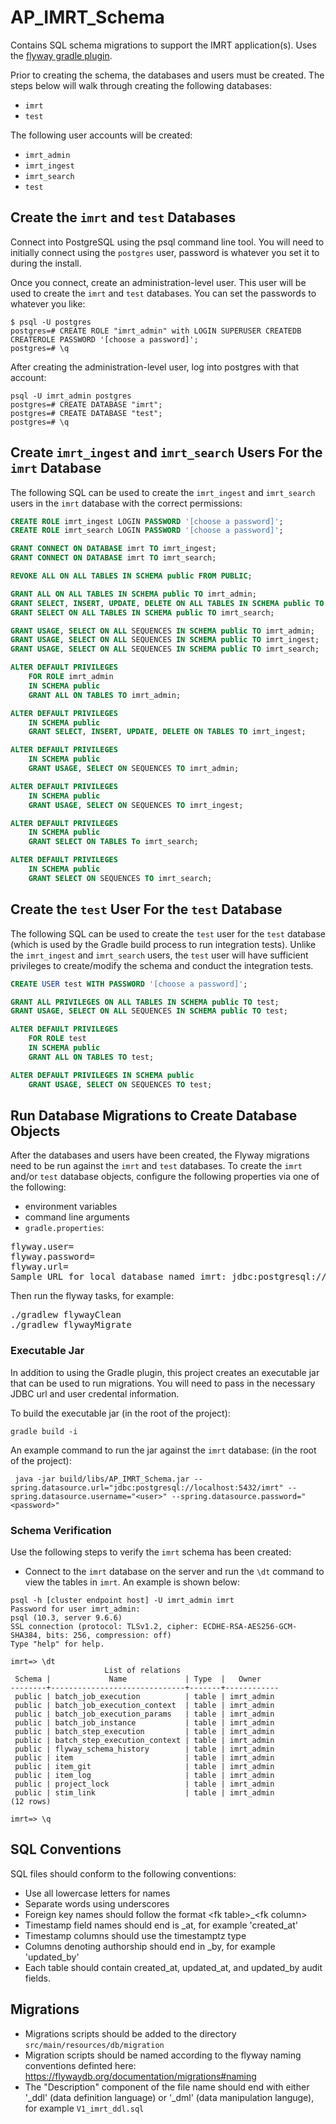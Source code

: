 # AP_IMRT_Schema
Contains SQL schema migrations to support the IMRT application(s). Uses the [flyway gradle plugin](https://flywaydb.org/documentation/gradle/).

Prior to creating the schema, the databases and users must be created.  The steps below will walk through creating the following databases:

* `imrt`
* `test`

The following user accounts will be created:

* `imrt_admin`
* `imrt_ingest`
* `imrt_search`
* `test`

## Create the `imrt` and `test` Databases
Connect into PostgreSQL using the psql command line tool. You will need to initially connect using the `postgres` user, password is whatever you set it to during the install.

Once you connect, create an administration-level user.  This user will be used to create the `imrt` and `test` databases.  You can set the passwords to whatever you like:

```
$ psql -U postgres
postgres=# CREATE ROLE "imrt_admin" with LOGIN SUPERUSER CREATEDB CREATEROLE PASSWORD '[choose a password]';
postgres=# \q
```

After creating the administration-level user, log into postgres with that account:

```
psql -U imrt_admin postgres
postgres=# CREATE DATABASE "imrt";
postgres=# CREATE DATABASE "test";
postgres=# \q
```

## Create `imrt_ingest` and `imrt_search` Users For the `imrt` Database
The following SQL can be used to create the `imrt_ingest` and `imrt_search` users in the `imrt` database with the correct permissions:

```sql
CREATE ROLE imrt_ingest LOGIN PASSWORD '[choose a password]';
CREATE ROLE imrt_search LOGIN PASSWORD '[choose a password]';

GRANT CONNECT ON DATABASE imrt TO imrt_ingest;
GRANT CONNECT ON DATABASE imrt TO imrt_search;

REVOKE ALL ON ALL TABLES IN SCHEMA public FROM PUBLIC;

GRANT ALL ON ALL TABLES IN SCHEMA public TO imrt_admin;
GRANT SELECT, INSERT, UPDATE, DELETE ON ALL TABLES IN SCHEMA public TO imrt_ingest;
GRANT SELECT ON ALL TABLES IN SCHEMA public TO imrt_search;

GRANT USAGE, SELECT ON ALL SEQUENCES IN SCHEMA public TO imrt_admin;
GRANT USAGE, SELECT ON ALL SEQUENCES IN SCHEMA public TO imrt_ingest;
GRANT USAGE, SELECT ON ALL SEQUENCES IN SCHEMA public TO imrt_search;

ALTER DEFAULT PRIVILEGES
    FOR ROLE imrt_admin
    IN SCHEMA public
    GRANT ALL ON TABLES TO imrt_admin;

ALTER DEFAULT PRIVILEGES
    IN SCHEMA public
    GRANT SELECT, INSERT, UPDATE, DELETE ON TABLES TO imrt_ingest;

ALTER DEFAULT PRIVILEGES
    IN SCHEMA public
    GRANT USAGE, SELECT ON SEQUENCES TO imrt_admin;

ALTER DEFAULT PRIVILEGES
    IN SCHEMA public
    GRANT USAGE, SELECT ON SEQUENCES TO imrt_ingest;

ALTER DEFAULT PRIVILEGES
    IN SCHEMA public
    GRANT SELECT ON TABLES To imrt_search;

ALTER DEFAULT PRIVILEGES
    IN SCHEMA public
    GRANT SELECT ON SEQUENCES TO imrt_search;
```

## Create the `test` User For the `test` Database
The following SQL can be used to create the `test` user for the `test` database (which is used by the Gradle build process
to run integration tests).  Unlike the `imrt_ingest` and `imrt_search` users, the `test` user will have sufficient privileges
to create/modify the schema and conduct the integration tests.

```sql
CREATE USER test WITH PASSWORD '[choose a password]';

GRANT ALL PRIVILEGES ON ALL TABLES IN SCHEMA public TO test;
GRANT USAGE, SELECT ON ALL SEQUENCES IN SCHEMA public TO test;

ALTER DEFAULT PRIVILEGES
    FOR ROLE test
    IN SCHEMA public
    GRANT ALL ON TABLES TO test;

ALTER DEFAULT PRIVILEGES IN SCHEMA public
    GRANT USAGE, SELECT ON SEQUENCES TO test;
```

## Run Database Migrations to Create Database Objects
After the databases and users have been created, the Flyway migrations need to be run against the `imrt` and `test` databases.  To create the `imrt` and/or `test` database objects, configure the following properties via one of the following:

* environment variables
* command line arguments
* `gradle.properties`:

<pre>
flyway.user=<user>
flyway.password=<password>
flyway.url=<url>
Sample URL for local database named imrt: jdbc:postgresql://localhost:5432/imrt
</pre>

Then run the flyway tasks, for example:
<pre>
./gradlew flywayClean
./gradlew flywayMigrate
</pre>

### Executable Jar
In addition to using the Gradle plugin, this project creates an executable jar that can be used to run migrations.  You will need to pass in the necessary JDBC url and user credental information.

To build the executable jar (in the root of the project):

```
gradle build -i
```

An example command to run the jar against the `imrt` database: (in the root of the project):

```
 java -jar build/libs/AP_IMRT_Schema.jar --spring.datasource.url="jdbc:postgresql://localhost:5432/imrt" --spring.datasource.username="<user>" --spring.datasource.password="<password>"
```

### Schema Verification
Use the following steps to verify the `imrt` schema has been created:

* Connect to the `imrt` database on the server and run the `\dt` command to view the tables in `imrt`.  An example is shown
below:

```
psql -h [cluster endpoint host] -U imrt_admin imrt
Password for user imrt_admin:
psql (10.3, server 9.6.6)
SSL connection (protocol: TLSv1.2, cipher: ECDHE-RSA-AES256-GCM-SHA384, bits: 256, compression: off)
Type "help" for help.

imrt=> \dt
                     List of relations
 Schema |             Name             | Type  |   Owner
--------+------------------------------+-------+------------
 public | batch_job_execution          | table | imrt_admin
 public | batch_job_execution_context  | table | imrt_admin
 public | batch_job_execution_params   | table | imrt_admin
 public | batch_job_instance           | table | imrt_admin
 public | batch_step_execution         | table | imrt_admin
 public | batch_step_execution_context | table | imrt_admin
 public | flyway_schema_history        | table | imrt_admin
 public | item                         | table | imrt_admin
 public | item_git                     | table | imrt_admin
 public | item_log                     | table | imrt_admin
 public | project_lock                 | table | imrt_admin
 public | stim_link                    | table | imrt_admin
(12 rows)

imrt=> \q
```

## SQL Conventions

SQL files should conform to the following conventions:
* Use all lowercase letters for names
* Separate words using underscores
* Foreign key names should follow the format \<fk table>_\<fk column>
* Timestamp field names should end is _at, for example 'created_at'
* Timestamp columns should use the timestamptz type
* Columns denoting authorship should end in _by, for example 'updated_by'
* Each table should contain created_at, updated_at, and updated_by audit fields.

## Migrations

* Migrations scripts should be added to the directory `src/main/resources/db/migration`
* Migration scripts should be named according to the flyway naming conventions definted here:
https://flywaydb.org/documentation/migrations#naming
* The "Description" component of the file name should end with either '_ddl' (data definition language)
 or '_dml' (data manipulation languge), for example `V1_imrt_ddl.sql`



